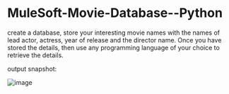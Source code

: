 # MuleSoft-Movie-Database--Python
create a database, store your interesting movie names with the names of lead actor, actress, year of release and the director name. Once you have stored the details, then use any programming language of your choice to retrieve the details.

output snapshot:

![image](https://user-images.githubusercontent.com/91547026/171915322-c458da2f-39bc-4bb8-b74b-c482f245b9ed.png)

